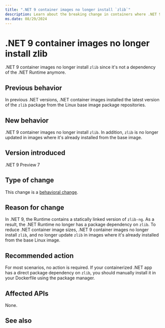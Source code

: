 ```yaml
---
title: ".NET 9 container images no longer install `zlib`"
description: Learn about the breaking change in containers where .NET 9 container images no longer install the zlib package.
ms.date: 08/29/2024
---
```

# .NET 9 container images no longer install zlib

.NET 9 container images no longer install `zlib` since it's not a dependency of the .NET Runtime anymore.

## Previous behavior

In previous .NET versions, .NET container images installed the latest version of the `zlib` package from the Linux base image package repositories.

## New behavior

.NET 9 container images no longer install `zlib`. In addition, `zlib` is no longer updated in images where it's already installed from the base image.

## Version introduced

.NET 9 Preview 7

## Type of change

This change is a [behavioral change](../../categories.md#behavioral-change).

## Reason for change

In .NET 9, the Runtime contains a statically linked version of `zlib-ng`. As a result, the .NET Runtime no longer has a package dependency on `zlib`. To reduce .NET container image sizes, .NET 9 container images no longer install `zlib`, and no longer update `zlib` in images where it's already installed from the base Linux image.

## Recommended action

For most scenarios, no action is required. If your containerized .NET app has a direct package dependency on `zlib`, you should manually install it in your Dockerfile using the package manager.

## Affected APIs

None.

## See also
